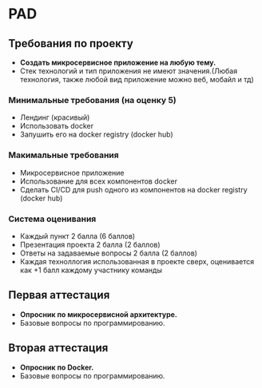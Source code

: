 # PAD

## Требования по проекту

- **Создать микросервисное приложение на любую тему.**
- Стек технологий и тип приложения не имеют значения.(Любая технология, также любой вид приложение можно веб, мобайл и тд)

### Минимальные требования (на оценку 5)
- Лендинг (красивый)
- Использовать docker
- Запушить его на docker registry (docker hub)

### Макимальные требования 
- Микросервисное приложение
- Использование для всех компонентов docker 
- Сделать CI/CD для push одного из компонентов на docker registry (docker hub)

### Система оценивания 
- Каждый пункт 2 балла (6 баллов)
- Презентация проекта 2 балла (2 баллов)
- Ответы на задаваемые вопросы 2 балла (2 баллов)
- Каждая техноллогия использованная в проекте сверх, оценивается как +1 балл каждому участнику команды



## Первая аттестация

- **Опросник по микросервисной архитектуре.**
- Базовые вопросы по программированию.

## Вторая аттестация

- **Опросник по Docker.**
- Базовые вопросы по программированию.

